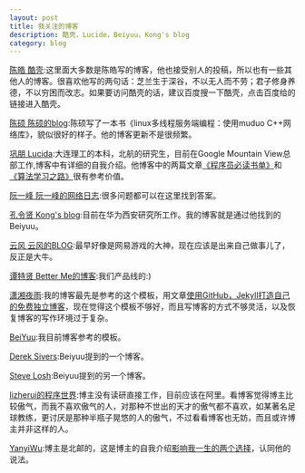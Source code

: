 ```yaml
---
layout: post
title: 我关注的博客
description: 酷壳，Lucide，Beiyuu，Kong's blog
category: blog
---
```


[陈皓 酷壳](http://coolshell.cn):这里面大多数是陈皓写的博客，他也接受别人的投稿，所以也有一些其他人的博客。很喜欢他写的两句话：芝兰生于深谷，不以无人而不劳；君子修身养德，不以穷困而改志。如果要访问酷壳的话，建议百度搜一下酷壳，点击百度给的链接进入酷壳。

[陈硕 陈硕的blog](http://blog.csdn.net/Solstice):陈硕写了一本书《linux多线程服务端编程：使用muduo C++网络库》，貌似很好的样子。他的博客更新不是很频繁。

[巩朋 Lucida](http://lucida.me/):大连理工的本科，北航的研究生，目前在Google Mountain View总部工作,博客中有详细的自我介绍。他博客中的两篇文章[《程序员必读书单》](http://lucida.me/blog/developer-reading-list/)和[《算法学习之路》](http://lucida.me/blog/on-learning-algorithms/)很有参考价值。

[阮一峰 阮一峰的网络日志](http://www.ruanyifeng.com/blog/):很多问题都可以在这里找到答案。

[孔令贤 Kong's blog](http://lingxiankong.github.io):目前在华为西安研究所工作。我的博客就是通过他找到的Beiyuu。

[云风 云风的BLOG](http://blog.codingnow.com):最早好像是网易游戏的大神，现在应该是出来自己做事儿了，反正是大牛。

[谭特贤 Better Me的博客](http://blog.csdn.net/tantexian):我们产品线的:)

[潇湘夜雨](http://minixalpha.github.io):我的博客最先是参考的这个模板，用文章[使用GitHub，Jekyll打造自己的免费独立博客](blog.csdn.net/on_1y/article/details/19259435)，现在觉得这个模板不够好，而且写博客的方式不够灵活，以及恢复博客的写作环境过于复杂。

[BeiYuu](http://beiyuu.com):我目前博客参考的模板。

[Derek Sivers](sivers.org):Beiyuu提到的一个博客。

[Steve Losh](stevelosh.com):Beiyuu提到的另一个博客。

[lizherui的程序世界](www.lizherui.com):博主没有读研直接工作，目前应该在阿里。看博客觉得博主比较傲气，而我不喜欢傲气的人，对那种不世出的天才的傲气都不喜欢，如某著名足球教练，更讨厌是那种半瓶子晃悠的人的傲气，不过看看博客也无妨，而且或许博主并非这样的人。

[YanyiWu](yanyiwu.com):博主是北邮的，这是博主的自我介绍[影响我一生的两个选择](yanyiwu.com/life/2014/10/11/choices-change-my-life.html)，认同他的说法。
